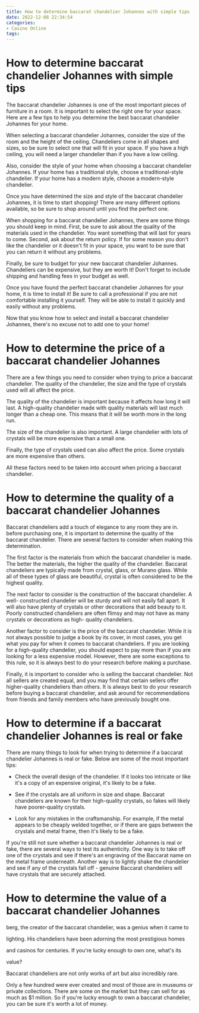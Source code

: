 ```yaml
---
title: How to determine baccarat chandelier Johannes with simple tips 
date: 2022-12-08 22:34:54
categories:
- Casino Online
tags:
---
```



#  How to determine baccarat chandelier Johannes with simple tips 

The baccarat chandelier Johannes is one of the most important pieces of furniture in a room. It is important to select the right one for your space. Here are a few tips to help you determine the best baccarat chandelier Johannes for your home.

When selecting a baccarat chandelier Johannes, consider the size of the room and the height of the ceiling. Chandeliers come in all shapes and sizes, so be sure to select one that will fit in your space. If you have a high ceiling, you will need a larger chandelier than if you have a low ceiling.

Also, consider the style of your home when choosing a baccarat chandelier Johannes. If your home has a traditional style, choose a traditional-style chandelier. If your home has a modern style, choose a modern-style chandelier.

Once you have determined the size and style of the baccarat chandelier Johannes, it is time to start shopping! There are many different options available, so be sure to shop around until you find the perfect one.

When shopping for a baccarat chandelier Johannes, there are some things you should keep in mind. First, be sure to ask about the quality of the materials used in the chandelier. You want something that will last for years to come. Second, ask about the return policy. If for some reason you don't like the chandelier or it doesn't fit in your space, you want to be sure that you can return it without any problems.

Finally, be sure to budget for your new baccarat chandelier Johannes. Chandeliers can be expensive, but they are worth it! Don't forget to include shipping and handling fees in your budget as well.

Once you have found the perfect baccarat chandelier Johannes for your home, it is time to install it! Be sure to call a professional if you are not comfortable installing it yourself. They will be able to install it quickly and easily without any problems.

Now that you know how to select and install a baccarat chandelier Johannes, there's no excuse not to add one to your home!

#  How to determine the price of a baccarat chandelier Johannes 

There are a few things you need to consider when trying to price a baccarat chandelier. The quality of the chandelier, the size and the type of crystals used will all affect the price.

The quality of the chandelier is important because it affects how long it will last. A high-quality chandelier made with quality materials will last much longer than a cheap one. This means that it will be worth more in the long run.

The size of the chandelier is also important. A large chandelier with lots of crystals will be more expensive than a small one.

Finally, the type of crystals used can also affect the price. Some crystals are more expensive than others.

All these factors need to be taken into account when pricing a baccarat chandelier.

#  How to determine the quality of a baccarat chandelier Johannes 
Baccarat chandeliers add a touch of elegance to any room they are in. before
purchasing one, it is important to determine the quality of the baccarat
chandelier. There are several factors to consider when making this determination.

The first factor is the materials from which the baccarat chandelier is made. The
better the materials, the higher the quality of the chandelier. Baccarat chandeliers
are typically made from crystal, glass, or Murano glass. While all of these types of
glass are beautiful, crystal is often considered to be the highest quality.

The next factor to consider is the construction of the baccarat chandelier. A well-
constructed chandelier will be sturdy and will not easily fall apart. It will also have
plenty of crystals or other decorations that add beauty to it. Poorly constructed
chandeliers are often flimsy and may not have as many crystals or decorations as high-
quality chandeliers.

Another factor to consider is the price of the baccarat chandelier. While it is not always possible to judge a book by its cover, in most cases, you get what you pay for when it comes to baccarat chandeliers. If you are looking for a high-quality chandelier, you should expect to pay more than if you are looking for a less expensive model. However, there are some exceptions to this rule, so it is always best to do your research before making a purchase.

Finally, it is important to consider who is selling the baccarat chandelier. Not all sellers are created equal, and you may find that certain sellers offer higher-quality chandeliers than others. It is always best to do your research before buying a baccarat chandelier, and ask around for recommendations from friends and family members who have previously bought one.

#  How to determine if a baccarat chandelier Johannes is real or fake 

There are many things to look for when trying to determine if a baccarat chandelier Johannes is real or fake. Below are some of the most important tips:

- Check the overall design of the chandelier. If it looks too intricate or like it's a copy of an expensive original, it's likely to be a fake.

- See if the crystals are all uniform in size and shape. Baccarat chandeliers are known for their high-quality crystals, so fakes will likely have poorer-quality crystals.

- Look for any mistakes in the craftsmanship. For example, if the metal appears to be cheaply welded together, or if there are gaps between the crystals and metal frame, then it's likely to be a fake.

If you're still not sure whether a baccarat chandelier Johannes is real or fake, there are several ways to test its authenticity. One way is to take off one of the crystals and see if there's an engraving of the Baccarat name on the metal frame underneath. Another way is to lightly shake the chandelier and see if any of the crystals fall off - genuine Baccarat chandeliers will have crystals that are securely attached.

#  How to determine the value of a baccarat chandelier Johannes

berg, the creator of the baccarat chandelier, was a genius when it came to

lighting. His chandeliers have been adorning the most prestigious homes

and casinos for centuries. If you're lucky enough to own one, what's its

value?


Baccarat chandeliers are not only works of art but also incredibly rare.

Only a few hundred were ever created and most of those are in museums or
private collections. There are some on the market but they can sell for as
much as $1 million. So if you're lucky enough to own a baccarat chandelier,
you can be sure it's worth a lot of money.